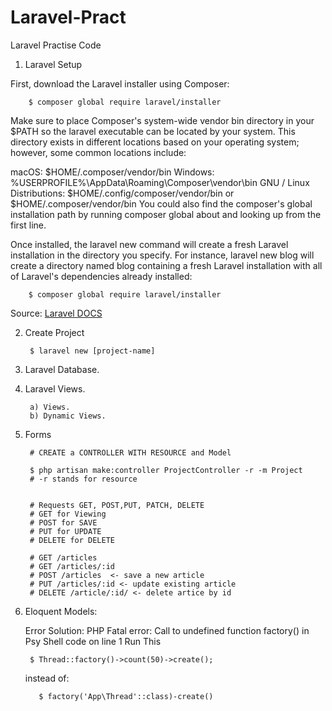 # Laravel-Pract
Laravel Practise Code

1) Laravel Setup
     
First, download the Laravel installer using Composer:

        $ composer global require laravel/installer

Make sure to place Composer's system-wide vendor bin directory in your $PATH so the laravel executable can be located by your system. This directory exists in different locations based on your operating system; however, some common locations include:

macOS: $HOME/.composer/vendor/bin
Windows: %USERPROFILE%\AppData\Roaming\Composer\vendor\bin
GNU / Linux Distributions: $HOME/.config/composer/vendor/bin or $HOME/.composer/vendor/bin
You could also find the composer's global installation path by running composer global about and looking up from the first line.

Once installed, the laravel new command will create a fresh Laravel installation in the directory you specify. For instance, laravel new blog will create a directory named blog containing a fresh Laravel installation with all of Laravel's dependencies already installed:
     
        $ composer global require laravel/installer

Source: [Laravel DOCS](https://laravel.com/docs/8.x/installation)

2) Create Project
   
        $ laravel new [project-name]
   
            
3) Laravel Database.
4) Laravel Views.
    
        a) Views.
        b) Dynamic Views.

5) Forms
        
        # CREATE a CONTROLLER WITH RESOURCE and Model
        
        $ php artisan make:controller ProjectController -r -m Project
        # -r stands for resource
        
        
        # Requests GET, POST,PUT, PATCH, DELETE
        # GET for Viewing 
        # POST for SAVE
        # PUT for UPDATE
        # DELETE for DELETE
        
        # GET /articles
        # GET /articles/:id
        # POST /articles  <- save a new article
        # PUT /articles/:id <- update existing article
        # DELETE /article/:id/ <- delete artice by id

6) Eloquent Models:
     
     Error Solution:
     PHP Fatal error:  Call to undefined function factory() in Psy Shell code on line 1
        Run This  
        
        $ Thread::factory()->count(50)->create();  
        
     instead of:
     
          $ factory('App\Thread'::class)-create()
        
        
